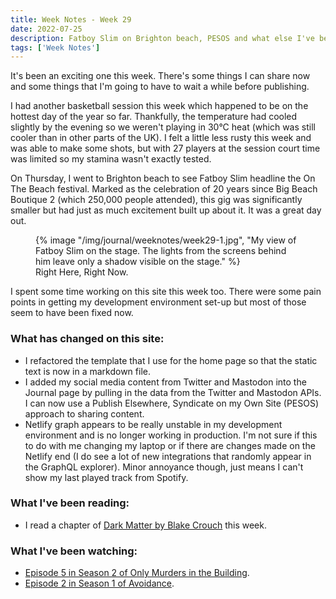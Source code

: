 ```yaml
---
title: Week Notes - Week 29
date: 2022-07-25
description: Fatboy Slim on Brighton beach, PESOS and what else I've been up to over the last seven days.
tags: ['Week Notes']
---
```


It's been an exciting one this week. There's some things I can share now and some things that I'm going to have to wait a while before publishing.

I had another basketball session this week which happened to be on the hottest day of the year so far. Thankfully, the temperature had cooled slightly by the evening so we weren't playing in 30&deg;C heat (which was still cooler than in other parts of the UK). I felt a little less rusty this week and was able to make some shots, but with 27 players at the session court time was limited so my stamina wasn't exactly tested.

On Thursday, I went to Brighton beach to see Fatboy Slim headline the On The Beach festival. Marked as the celebration of 20 years since Big Beach Boutique 2 (which 250,000 people attended), this gig was significantly smaller but had just as much excitement built up about it. It was a great day out.

 <figure>
    {% image "/img/journal/weeknotes/week29-1.jpg", "My view of Fatboy Slim on the stage. The lights from the screens behind him leave only a shadow visible on the stage." %}
    <figcaption>Right Here, Right Now.</figcaption>
</figure>

I spent some time working on this site this week too. There were some pain points in getting my development environment set-up but most of those seem to have been fixed now.

### What has changed on this site:

- I refactored the template that I use for the home page so that the static text is now in a markdown file.
- I added my social media content from Twitter and Mastodon into the Journal page by pulling in the data from the Twitter and Mastodon APIs. I can now use a Publish Elsewhere, Syndicate on my Own Site (PESOS) approach to sharing content.
- Netlify graph appears to be really unstable in my development environment and is no longer working in production. I'm not sure if this to do with me changing my laptop or if there are changes made on the Netlify end (I do see a lot of new integrations that randomly appear in the GraphQL explorer). Minor annoyance though, just means I can't show my last played track from Spotify.

### What I've been reading:

- I read a chapter of [Dark Matter by Blake Crouch](/reading/9781447297581/) this week. 

### What I've been watching:

- [Episode 5 in Season 2 of Only Murders in the Building](https://www.themoviedb.org/tv/107113-only-murders-in-the-building/season/2/episode/5).
- [Episode 2 in Season 1 of Avoidance](https://www.themoviedb.org/tv/203817-avoidance/season/1/episode/1).


